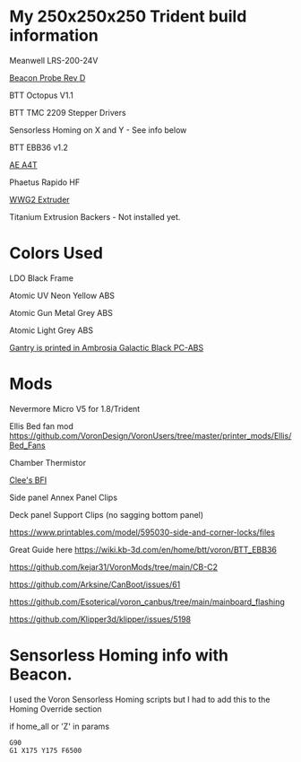 # My 250x250x250 Trident build information

Meanwell LRS-200-24V

[Beacon Probe Rev D](https://beacon3d.com/product/beacon/)

BTT Octopus V1.1

BTT TMC 2209 Stepper Drivers

Sensorless Homing on X and Y - See info below

BTT EBB36 v1.2

[AE A4T](https://github.com/Armchair-Heavy-Industries/A4T)

Phaetus Rapido HF

[WWG2 Extruder](https://github.com/tetsu97/WristWatch-G2-Extruder)

Titanium Extrusion Backers - Not installed yet.

# Colors Used

LDO Black Frame

Atomic UV Neon Yellow ABS

Atomic Gun Metal Grey ABS

Atomic Light Grey ABS

[Gantry is printed in Ambrosia Galactic Black PC-ABS](https://ambrosiafilament.com/collections/pc/products/ambrosia-pc-abs-filament-of-the-gods-1kg-bambu-ams-friendly-cardboard-spools-premium-3d-printing-filament-house-polycarbonate-abs?variant=47713906557242)

# Mods

Nevermore Micro V5 for 1.8/Trident

Ellis Bed fan mod https://github.com/VoronDesign/VoronUsers/tree/master/printer_mods/Ellis/Bed_Fans

Chamber Thermistor

[Clee's BFI](https://github.com/clee/VoronBFI)

Side panel Annex Panel Clips

Deck panel Support Clips (no sagging bottom panel)

https://www.printables.com/model/595030-side-and-corner-locks/files

Great Guide here https://wiki.kb-3d.com/en/home/btt/voron/BTT_EBB36

https://github.com/kejar31/VoronMods/tree/main/CB-C2

https://github.com/Arksine/CanBoot/issues/61

https://github.com/Esoterical/voron_canbus/tree/main/mainboard_flashing

https://github.com/Klipper3d/klipper/issues/5198

# Sensorless Homing info with Beacon.

I used the Voron Sensorless Homing scripts but I had to add this to the Homing Override section

if home_all or 'Z' in params

    G90
    G1 X175 Y175 F6500
